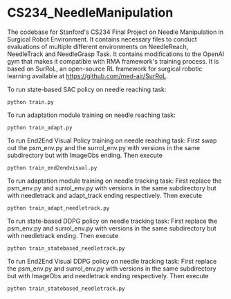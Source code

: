 # CS234_NeedleManipulation
The codebase for Stanford's CS234 Final Project on Needle Manipulation in Surgical Robot Environment.
It contains necessary files to conduct evaluations of multiple different environments on NeedleReach, NeedleTrack and NeedleGrasp Task.
It contains modifications to the OpenAI gym that makes it compatible with RMA framework's training process.
It is based on SurRoL, an open-source RL framework for surgical robotic learning available at https://github.com/med-air/SurRoL.

To run state-based SAC policy on needle reaching task:
```
python train.py
```

To run adaptation module training on needle reaching task:
```
python train_adapt.py
```

To run End2End Visual Policy training on needle reaching task:
First swap out the psm_env.py and the surrol_env.py with versions in the same subdirectory but with ImageObs ending.
Then execute
```
python train_end2endvisual.py
```

To run adaptation module training on needle tracking task:
First replace the psm_env.py and surrol_env.py with versions in the same subdirectory but with needletrack and adapt_track ending respectively.
Then execute
```
python train_adapt_needletrack.py
```

To run state-based DDPG policy on needle tracking task:
First replace the psm_env.py and surrol_env.py with versions in the same subdirectory but with needletrack ending.
Then execute
```
python train_statebased_needletrack.py
```

To run End2End Visual DDPG policy on needle tracking task:
First replace the psm_env.py and surrol_env.py with versions in the same subdirectory but with ImageObs and needletrack ending respectively.
Then execute
```
python train_statebased_needletrack.py
```
